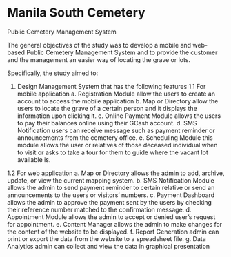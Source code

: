 # Manila South Cemetery 
 Public Cemetery Management System

The general objectives of the study was to develop a mobile and web-based Public Cemetery Management System and to provide the customer and the management an easier way of locating the grave or lots. 

Specifically, the study aimed to:

1.	Design Management System that has the following features
1.1	 For mobile application
a.	Registration Module allow the users to create an account to access the mobile application
b.	Map or Directory allow the users to locate the grave of a certain person and it displays the information upon clicking it.
c.	Online Payment Module allows the users to pay their balances online using their GCash account.
d.	SMS Notification users can receive message such as payment reminder or announcements from the cemetery office.
e.	Scheduling Module this module allows the user or relatives of those deceased individual when to visit or asks to take a tour for them to guide where the vacant lot available is.

1.2	For web application
a.	Map or Directory allows the admin to add, archive, update, or view the current mapping system.
b.	 SMS Notification Module allows the admin to send payment reminder to certain relative or send an announcements to the users or visitors’ numbers.
c.	 Payment Dashboard allows the admin to approve the payment sent by the users by checking their reference number matched to the confirmation message.
d.	 Appointment Module allows the admin to accept or denied user’s request for appointment.
e.	 Content Manager allows the admin to make changes for the content of the website to be displayed.
f.	 Report Generation admin can print or export the data from the website to a spreadsheet file.
g.	 Data Analytics admin can collect and view the data in graphical presentation
